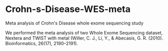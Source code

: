 # Crohn-s-Disease-WES-meta
Meta analysis of Crohn's Disease whole exome sequencing study

We performed the meta analysis of two Whole Exome Sequencing dataset, Nextera and TWIST with metal 
(Willer, C. J., Li, Y., & Abecasis, G. R. (2010). Bioinformatics, 26(17), 2190–2191).
